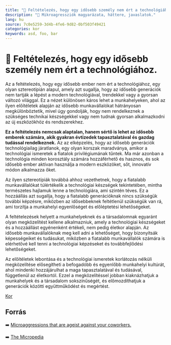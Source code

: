 ```yaml
---
title: "🚫 Feltételezés, hogy egy idősebb személy nem ért a technológiához."
description: "🚫 Mikroagressziók magyarázata, háttere, javaslatok."
lang: hu
source: 7c0e5259-3d4b-4fe6-9d82-0bf503f49421
categories: kor
keywords: asd, foo, bar
---
```


<div class="wiki-content agression-title">

# 🚫 Feltételezés, hogy egy idősebb személy nem ért a technológiához.

Az a feltételezés, hogy egy idősebb ember nem ért a technológiához, egy olyan sztereotípián alapul, amely azt sugallja, hogy az idősebb generációk nem tartják a lépést a modern technológiával, trendekkel vagy a gyorsan változó világgal. Ez a nézet különösen káros lehet a munkahelyeken, ahol az ilyen előítéletek alapján az idősebb munkavállalókat hátrányosan megkülönböztetik, mivel úgy gondolják, hogy nem rendelkeznek a szükséges technikai készségekkel vagy nem tudnak gyorsan alkalmazkodni az új eszközökhöz és rendszerekhez.

**Ez a feltételezés nemcsak alaptalan, hanem sértő is lehet az idősebb emberek számára, akik gyakran évtizedek tapasztalatával és gazdag tudással rendelkeznek.** Az az elképzelés, hogy az idősebb generációk technológiailag járatlanok, egy olyan korszak maradványa, amikor a technológiai ismeretek a fiatalok privilégiumának tűntek. Ma már azonban a technológia minden korosztály számára hozzáférhető és hasznos, és sok idősebb ember aktívan használja a modern eszközöket, sőt, innovatív módon alkalmazza őket.

Az ilyen sztereotípiák továbbá ahhoz vezethetnek, hogy a fiatalabb munkavállalókat túlértékelik a technológiai készségek tekintetében, mintha természetes hajlamuk lenne a technológiára, ami szintén téves. Ez a hozzáállás azt sugallja, hogy a fiatalabb generációknak nincs szükségük további képzésre, miközben az idősebbeknek feltétlenül szükségük van rá, ami torzítja a munkahelyi egyenlőséget és előléptetési lehetőségeket.

A feltételezések helyett a munkahelyeknek és a társadalomnak egyaránt olyan megközelítést kellene alkalmazniuk, amely a technológiai készségeket és a hozzáállást egyénenként értékeli, nem pedig életkor alapján. Az idősebb munkavállalóknak meg kell adni a lehetőséget, hogy bizonyítsák képességeiket és tudásukat, miközben a fiatalabb munkavállalók számára is elérhetővé kell tenni a technológiai képzéseket és továbbfejlődési lehetőségeket.

Az előítéletek lebontása és a technológiai ismeretek korlátozás nélküli megközelítése elősegítheti a befogadóbb és egyenlőbb munkahelyi kultúrát, ahol mindenki hozzájárulhat a maga tapasztalatával és tudásával, függetlenül az életkortól. Ezzel a megközelítéssel jobban kiaknázhatjuk a munkahelyek és a társadalom sokszínűségét, és előmozdíthatjuk a generációk közötti együttműködést és megértést.

<div class="categories">

[Kor](/#/entry?id=kor)

</div>

## Forrás

➡️ [Microaggressions that are ageist against your coworkers.](https://www.businessinsider.com/microaggressions-ageism-against-coworkers-workplace-issues-2020-9 )

➡️ [The Micropedia](https://www.themicropedia.org/)


</div>